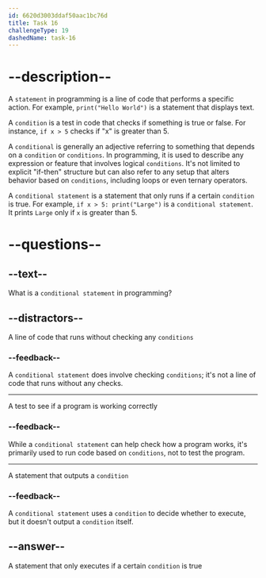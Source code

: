 ```yaml
---
id: 6620d3003ddaf50aac1bc76d
title: Task 16
challengeType: 19
dashedName: task-16
---
```


# --description--

A `statement` in programming is a line of code that performs a specific action. For example, `print("Hello World")` is a statement that displays text.

A `condition` is a test in code that checks if something is true or false. For instance, `if x > 5` checks if "x" is greater than 5.

A `conditional` is generally an adjective referring to something that depends on a `condition` or `conditions`. In programming, it is used to describe any expression or feature that involves logical `conditions`. It's not limited to explicit "if-then" structure but can also refer to any setup that alters behavior based on `conditions`, including loops or even ternary operators.

A `conditional statement` is a statement that only runs if a certain `condition` is true. For example, `if x > 5: print("Large")` is a `conditional statement`. It prints `Large` only if `x` is greater than 5.

# --questions--

## --text--

What is a `conditional statement` in programming?

## --distractors--

A line of code that runs without checking any `conditions`

### --feedback--

A `conditional statement` does involve checking `conditions`; it's not a line of code that runs without any checks.

---

A test to see if a program is working correctly

### --feedback--

While a `conditional statement` can help check how a program works, it's primarily used to run code based on `conditions`, not to test the program.

---

A statement that outputs a `condition`

### --feedback--

A `conditional statement` uses a `condition` to decide whether to execute, but it doesn't output a `condition` itself.

## --answer--

A statement that only executes if a certain `condition` is true

